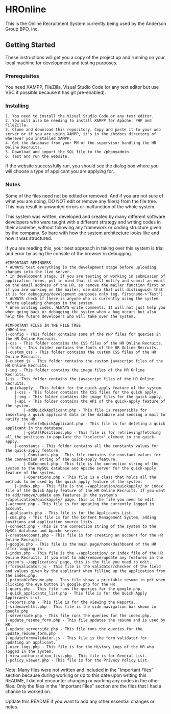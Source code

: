 # HROnline

This is the Online Recruitment System currently being used by the Anderson Group BPO, Inc.

## Getting Started

These instructions will get you a copy of the project up and running on your local machine for development and testing purposes.

### Prerequisites

You need XAMPP, FileZilla, Visual Studio Code (or any text editor but use VSC if possible because it has git pre-enabled).

### Installing

```
1. You need to install the Visual Studio Code or any text editor.
2. You will also be needing to install XAMPP for Apache, PHP and FileZilla.
3. Clone and download this repository. Copy and paste it to your web server or if you are using XAMPP, it's in the /htdocs directory of wherever you installed XAMPP.
4. Get the database from your PM or the supervisor handling the HR Online Recruits.
5. Download and import the SQL file to the /phpmyadmin.
6. Test and run the website.
```

If the website successfully run, you should see the dialog box where you will choose a type of applicant you are applying for.

### Notes

Some of the files need not be edited or removed. And if you are not sure of what you are doing, DO NOT edit or remove any file(s) from the file tree. This may result in unwanted errors or malfunction of the whole system. 

This system was written, developed and created by many different software developers who were taught with a different strategy and writing codes in their academe, without following any framework or coding structure given by the company. So bare with how the system architecture looks like and how it was structured.

If you are reading this, your best approach in taking over this system is trial and error by using the console of the browser in debugging.

```
#IMPORTANT REMINDERS
* ALWAYS test everything in the development stage before uploading changes into the live server. 
* In development stage, if you are testing or working in submission of application forms, put in mind that it will notify and submit an email on the email address of the HR, so remove the mailer function first or if you are working on the mailer, use data that will distinguish that it is for debugging/development purposes only (eg. firstname->'Test').
* ALWAYS check if there is anyone who is currently using the system before uploading changes in the system. 
* When writing codes, ALWAYS write comments. It will not just help you when going back or debugging the system when a bug occurs but also help the future developers who will take over the system.
```

```
#IMPORTANT FILES IN THE FILE TREE
/HROnline
|-config - This folder contains some of the PHP files for queries in the HR Online Recruits.
|-css - This folder contains the CSS files of the HR Online Recruits.
|-fonts - This folder contains the fonts of the HR Online Recruits.
|-custom_css - This folder contains the custom CSS files of the HR Online Recruits.
|-custom_js - This folder contains the custom javascript files of the HR Online Recruits.
|-img - This folder contains the image files of the HR Online Recruits.
|-js - This folder contains the javascript files of the HR Online Recruits.
|-quickapply - This folder for the quick-apply feature of the system.
    |-css - This folder contains the CSS files for the quick apply.
    |-img - This folder contains the image files for the quick apply.
    |-api - This folder contains the API of the quick-apply feature of the system.
        |-addQuickApplicant.php - This file is responsible for inserting a quick applicant data in the database and sending a mail to notify the HR.
        |-deleteQuickApplicant.php - This file is for deleting a quick applicant in the database.
        |-getAllPositions.php - This file is for retrieving/fetching all the positions to populate the "<select>" element in the quick-apply.
    |-constants - This folder contains all the constants values for the quick-apply feature.
        |-Constants.php - This file contains the constant values for the connection string of the quick-apply feature.
        |-DbConnect.php - This file is the connection string of the system to the MySQL database and Apache server for the quick-apply feature of the system.
        |-Operations.php - This file is a class that holds all the methods to be used by the quick apply feature of the system.
    |-index.php - This file is the ~/application/quickapply/ or index file of the Quick Apply feature of the HR Online Recruits. If you want to add/remove/update any features in the system's ~/application/quickapply/ page, this is the file you need to edit.
|-account.php - This file is for updating the currently logged in account.
|-applicants.php - This file is for the Applicants List.
|-cms.php - This file is for the Content Management System, adding positions and application source lists.
|-connect.php - This is the connection string of the system to the MySQL database and Apache server.
|-createAccount.php - This file is for creating an account for the HR Online Recruits.
|-google.php - This file is the main page/home/dashboard of the HR after logging in.
|-index.php - This file is the ~/application/ or index file of the HR Online Recruits. If you want to add/remove/update any features in the system's ~/application/ page, this is the file you need to edit.
|-formvalidator.js - This file is the validator/checker of the field and values given by the applicant when filling up the application from the index.php.
|-printableResume.php - This file shows a printable resume in pdf when clicking the eye button in google.php for the HR.
|-query.php - This file runs the queries for the google.php.
|-quick_applicants_list.php - This file is for the Quick Apply Applicants List.
|-reports.php - This file is for the viewing the Reports.
|-sidenavehtml.php - This file is the side navigation bar shown in google.php
|-serverside.php - This file runs the queries for the index.php.
|-update_resume_form.php - This file updates the resume and is used by HR.
|-update_serverside.php - This file runs the queries for the update_resume_form.php
|-updateformvalidator.js - This file is the form validator for updating an applicant.
|-user_logs.php - This file is for the History Logs of the HR who logged in the system.
|-view_authorization_list.php - This file is for General List.
|-policy_viewer.php - This file is for the Privacy Policy List.
```
Note: Many files were not written and included in the "Important Files" section because during working or up to this date upon writing this README, I did not encounter changing or working any codes in the other files. Only the files in the "Important Files" section are the files that I had a chance to worked on.

Update this README if you want to add any other essential changes or notes.
